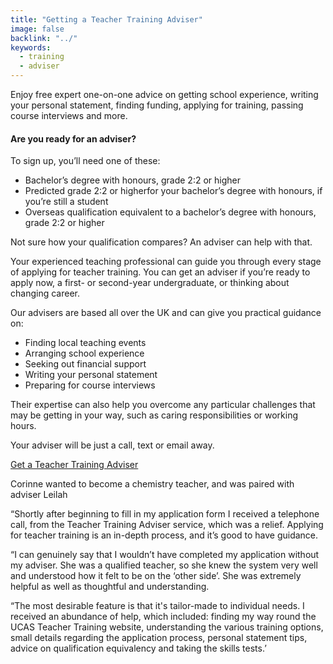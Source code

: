 ```yaml
---
title: "Getting a Teacher Training Adviser"
image: false
backlink: "../"
keywords:
  - training
  - adviser
---
```


Enjoy free expert one-on-one advice on getting school experience, writing your personal statement, finding funding, applying for training, passing course interviews and more.

#### Are you ready for an adviser?

To sign up, you’ll need one of these:

* Bachelor’s degree with honours, grade 2:2 or higher
* Predicted grade 2:2 or higherfor your bachelor’s degree with honours, if you’re still a student
* Overseas qualification equivalent to a bachelor’s degree with honours, grade 2:2 or higher

Not sure how your qualification compares? An adviser can help with that.

Your experienced teaching professional can guide you through every stage of applying for teacher training. You can get an adviser if you’re ready to apply now, a first- or second-year undergraduate, or thinking about changing career.

Our advisers are based all over the UK and can give you practical guidance on:

* Finding local teaching events	
* Arranging school experience
* Seeking out financial support
* Writing your personal statement
* Preparing for course interviews

Their expertise can also help you overcome any particular challenges that may be getting in your way, such as caring responsibilities or working hours. 

Your adviser will be just a call, text or email away.

<p class="call-to-action__action">
  <a href="/tta-service">Get a Teacher Training <span>Adviser</span></a>
</p>


Corinne wanted to become a chemistry teacher, and was paired with adviser Leilah

“Shortly after beginning to fill in my application form I received a telephone call, from the Teacher Training Adviser service, which was a relief. Applying for teacher training is an in-depth process, and it’s good to have guidance.

“I can genuinely say that I wouldn’t have completed my application without my adviser. She was a qualified teacher, so she knew the system very well and understood how it felt to be on the ‘other side’. She was extremely helpful as well as thoughtful and understanding.

“The most desirable feature is that it's tailor-made to individual needs. I received an abundance of help, which included: finding my way round the UCAS Teacher Training website, understanding the various training options, small details regarding the application process, personal statement tips, advice on qualification equivalency and taking the skills tests.’
